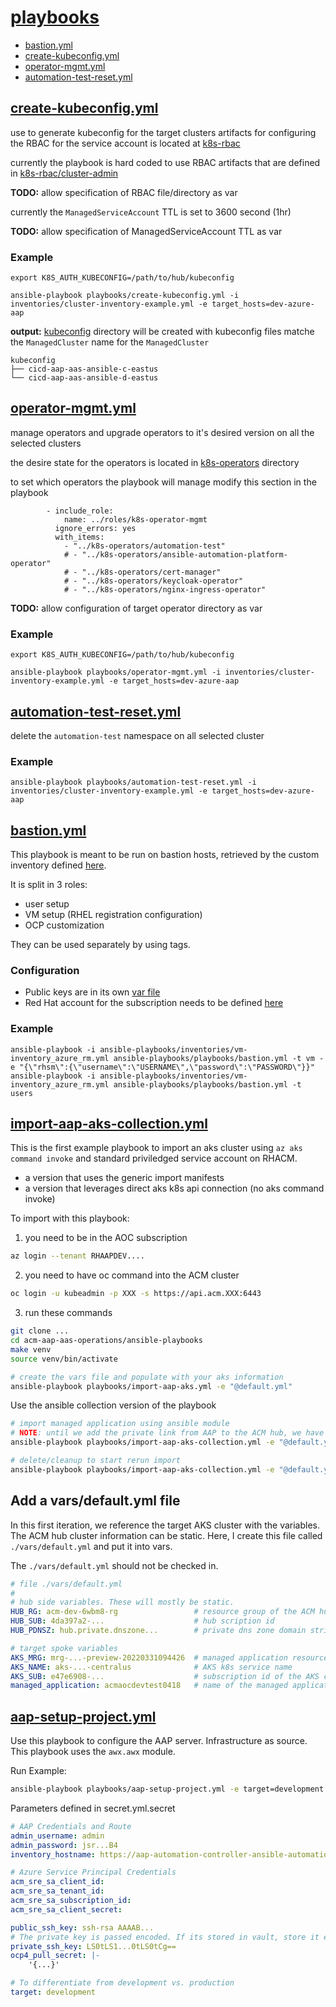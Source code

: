# [playbooks](playbooks/)
- [bastion.yml](#bastion)
- [create-kubeconfig.yml](#create-kubeconfig)
- [operator-mgmt.yml](#operator-mgmt)
- [automation-test-reset.yml](#automation-test-reset)

## <a name="create-kubeconfig"></a>[create-kubeconfig.yml](playbooks/automation-test-reset.yml)
use to generate kubeconfig for the target clusters
artifacts for configuring the RBAC for the service account is located at [k8s-rbac](k8s-rbac/)

currently the playbook is hard coded to use RBAC artifacts that are defined in
[k8s-rbac/cluster-admin](k8s-rbac/cluster-admin/)

**TODO:** allow specification of RBAC file/directory as var

currently the `ManagedServiceAccount` TTL is set to 3600 second (1hr)

**TODO:** allow specification of ManagedServiceAccount TTL as var

### Example
```
export K8S_AUTH_KUBECONFIG=/path/to/hub/kubeconfig

ansible-playbook playbooks/create-kubeconfig.yml -i inventories/cluster-inventory-example.yml -e target_hosts=dev-azure-aap
```

**output:**
[kubeconfig](kubeconfig/) directory will be created with kubeconfig files matche the `ManagedCluster` name for the `ManagedCluster`

```
kubeconfig
├── cicd-aap-aas-ansible-c-eastus
└── cicd-aap-aas-ansible-d-eastus
```

## <a name="operator-mgmt"></a>[operator-mgmt.yml](playbooks/operator-mgmt.yml)

manage operators and upgrade operators to it's desired version on all the selected clusters

the desire state for the operators is located in [k8s-operators](k8s-operators/) directory

to set which operators the playbook will manage modify this section in the playbook
```
        - include_role:
            name: ../roles/k8s-operator-mgmt
          ignore_errors: yes
          with_items:
            - "../k8s-operators/automation-test"
            # - "../k8s-operators/ansible-automation-platform-operator"
            # - "../k8s-operators/cert-manager"
            # - "../k8s-operators/keycloak-operator"
            # - "../k8s-operators/nginx-ingress-operator"
```
**TODO:** allow configuration of target operator directory as var

### Example
```
export K8S_AUTH_KUBECONFIG=/path/to/hub/kubeconfig

ansible-playbook playbooks/operator-mgmt.yml -i inventories/cluster-inventory-example.yml -e target_hosts=dev-azure-aap
```

## <a name="automation-test-reset"></a>[automation-test-reset.yml](playbooks/automation-test-reset.yml)
delete the `automation-test` namespace on all selected cluster

### Example
```
ansible-playbook playbooks/automation-test-reset.yml -i inventories/cluster-inventory-example.yml -e target_hosts=dev-azure-aap
```
## <a name="bastion"></a>[bastion.yml](playbooks/bastion.yml)
This playbook is meant to be run on bastion hosts, retrieved by the custom inventory defined [here](inventory/vm_inventory_azure_rm.yml).

It is split in 3 roles:
- user setup
- VM setup (RHEL registration configuration)
- OCP customization

They can be used separately by using tags.
### Configuration
- Public keys are in its own [var file](roles/authorized-key/vars/main.yml)
- Red Hat account for the subscription needs to be defined [here](roles/bastion-setup/vars/main.yml)

### Example
```
ansible-playbook -i ansible-playbooks/inventories/vm-inventory_azure_rm.yml ansible-playbooks/playbooks/bastion.yml -t vm -e "{\"rhsm\":{\"username\":\"USERNAME\",\"password\":\"PASSWORD\"}}"
ansible-playbook -i ansible-playbooks/inventories/vm-inventory_azure_rm.yml ansible-playbooks/playbooks/bastion.yml -t users
```
## <a name="import-collection"></a>[import-aap-aks-collection.yml](playbooks/import-aap-aks-collection.yml)

This is the first example playbook to import an aks cluster using `az aks command invoke` and standard priviledged service account on RHACM.

- a version that uses the generic import manifests
- a version that leverages direct aks k8s api connection (no aks command invoke)

To import with this playbook:

1. you need to be in the AOC subscription
```bash
az login --tenant RHAAPDEV....
```

2. you need to have oc command into the ACM cluster
```bash
oc login -u kubeadmin -p XXX -s https://api.acm.XXX:6443
```

3. run these commands

```bash
git clone ...
cd acm-aap-aas-operations/ansible-playbooks
make venv
source venv/bin/activate

# create the vars file and populate with your aks information
ansible-playbook playbooks/import-aap-aks.yml -e "@default.yml"
```

Use the ansible collection version of the playbook

```bash
# import managed application using ansible module
# NOTE: until we add the private link from AAP to the ACM hub, we have to continue to use command-invoke
ansible-playbook playbooks/import-aap-aks-collection.yml -e "@default.yml"

# delete/cleanup to start rerun import
ansible-playbook playbooks/import-aap-aks-collection.yml -e "@default.yml" -e delete=true
```

## Add a vars/default.yml file

In this first iteration, we reference the target AKS cluster with the variables. The ACM hub cluster information can be static.
Here, I create this file called `./vars/default.yml` and put it into vars.

The `./vars/default.yml` should not be checked in.

```yaml
# file ./vars/default.yml
#
# hub side variables. These will mostly be static.
HUB_RG: acm-dev-6wbm8-rg                 # resource group of the ACM hub cluster
HUB_SUB: 4da397a2-...                    # hub scription id
HUB_PDNSZ: hub.private.dnszone...        # private dns zone domain string

# target spoke variables
AKS_MRG: mrg-...-preview-20220331094426  # managed application resource group name
AKS_NAME: aks-...-centralus              # AKS k8s service name
AKS_SUB: e47e6908-...                    # subscription id of the AKS cluster
managed_application: acmaocdevtest0418   # name of the managed application, we'll add this label to the managed cluster CR
```

## <a name="aap-setup-project"></a>[aap-setup-project.yml](playbooks/aap-setup-project.yml)

Use this playbook to configure the AAP server. Infrastructure as source. This playbook uses the `awx.awx` module.

Run Example:

```bash
ansible-playbook playbooks/aap-setup-project.yml -e target=development -e "@.secret.yml.secret"
```

Parameters defined in secret.yml.secret

```yaml
# AAP Credentials and Route
admin_username: admin
admin_password: jsr...B4
inventory_hostname: https://aap-automation-controller-ansible-automation-platform.apps.$BASEDOMAIN

# Azure Service Principal Credentials
acm_sre_sa_client_id: 
acm_sre_sa_tenant_id: 
acm_sre_sa_subscription_id: 
acm_sre_sa_client_secret: 

public_ssh_key: ssh-rsa AAAAB...
# The private key is passed encoded. If its stored in vault, store it encoded. We'll decode before actual using
private_ssh_key: LS0tLS1...0tLS0tCg==
ocp4_pull_secret: |-
    '{...}'

# To differentiate from development vs. production
target: development

```
